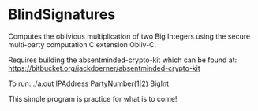 # BlindSignatures

Computes the oblivious multiplication of two Big Integers using the secure multi-party computation C extension Obliv-C. 

Requires building the absentminded-crypto-kit which can be found at:
https://bitbucket.org/jackdoerner/absentminded-crypto-kit

To run:
./a.out IPAddress PartyNumber(1|2) BigInt

This simple program is practice for what is to come!
